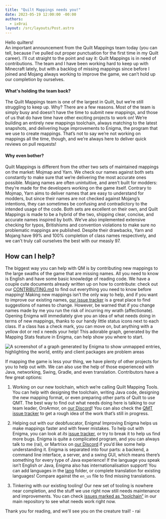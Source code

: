 ```yaml
---
title: "Quilt Mappings needs you!"
date: 2023-05-19 12:00:00 -00:00
authors:
  - ix0rai
layout: /src/layouts/Post.astro
---
```


Hello quilters!\
An important announcement from the Quilt Mappings team today (you can tell, because I’ve pulled out proper punctuation for the first time in my Quilt career). I’ll cut straight to the point and say it: Quilt Mappings is in need of contributions. The team and I have been working hard to keep up with Minecraft lately, but with a backlog of missing mappings since before I joined and Mojang always working to improve the game, we can’t hold up our completion by ourselves.

<!-- MORE -->

#### What's holding the team back?

The Quilt Mappings team is one of the largest in Quilt, but we’re still struggling to keep up. Why? There are a few reasons. Most of the team is simply busy and doesn’t have the time to submit new mappings, and those of us that do have time have other exciting projects to work on! We’re building an entirely new mappings toolchain, always matching to the latest snapshots, and delivering huge improvements to Enigma, the program that we use to create mappings. That’s not to say we’re not working on mappings all the time, though, and we’re always here to deliver quick reviews on pull requests!

#### Why even bother?

Quilt Mappings is different from the other two sets of maintained mappings on the market: Mojmap and Yarn. We check our names against both sets constantly to make sure that we’re delivering the most accurate ones possible. Mojang names are often unintuitive, and aren’t built for modders: they’re made for the developers working on the game itself. Contrary to Mojmap, Yarn aims to deliver names that are easy to understand for modders, but since their names are not checked against Mojang’s intentions, they can sometimes be confusing and contradictory to the intended usage of the code. Both sets are excellent on their own, and Quilt Mappings is made to be a hybrid of the two, shipping clear, concise, and accurate names inspired by both. We’ve also implemented extensive checking for typos, Britishisms and convention violations to make sure no problematic mappings are published. Despite their drawbacks, Yarn and Mojang have 99% and 100% completion of class names respectively, and we can’t truly call ourselves the best with our measly 97.

## How can I help?

The biggest way you can help with QM is by contributing new mappings to the large swaths of the game that are missing names. All you need to know is English and have some basic knowledge of reading code. We have a couple cute documents already written up on how to contribute: check out our [CONTRIBUTING.md](https://github.com/QuiltMC/quilt-mappings/blob/1.20-pre2/CONTRIBUTING.md) to find out everything you need to know before mapping! Making new mappings isn’t the only way to help, and if you want to improve our existing names, [our issue tracker](https://github.com/QuiltMC/quilt-mappings/issues) is a great place to find suggestions of names to change. However, be warned that if you change names made by me you run the risk of incurring my wrath (affectionate). Opening Enigma will immediately give you an idea of what needs doing in terms of new mappings, thanks to our handy little status icons next to each class. If a class has a check mark, you can move on, but anything with a yellow dot or red x needs your help! This adorable graph, generated by the Mapping Stats feature in Enigma, can help show you where to start.

![A screenshot of a graph generated by Enigma to show unmapped entries, highlighting the world, entity and client packages are problem areas](/assets/img/writing/blog/2023-05-19-qm-needs-you/2023-05-19-mapping-stats.png)

If mapping the game is less your thing, we have plenty of other projects for you to help out with. We can also use the help of those experienced with Java, networking, Swing, Gradle, and even translation.
Contributors have a few great options:
1. Working on our new toolchain, which we’re calling Quilt Mapping Tools. You can help with designing the toolchain, writing Java code, designing the new mapping format, or even preparing other parts of Quilt to use QMT. The best way to find out what needs doing here is talking to our team leader, OroArmor, on [our Discord](https://discord.quiltmc.org)! You can also check the [QMT issue tracker](https://github.com/QuiltMC/quilt-mapping-tools/issues) to get a rough idea of the work that’s still in progress.
2. Helping out with our deobfuscator, Enigma! Improving Enigma helps us make mappings faster and with fewer mistakes. To help out with Enigma, you can look at *its* [issue tracker](https://github.com/QuiltMC/enigma/issues), or try to break it to help us find more bugs. Enigma is quite a complicated program, and you can always talk to me (rai), or Martrixx on [our Discord](https://discord.quiltmc.org) if you’d like some help understanding it. Enigma is separated into four parts: a backend, a command line interface, a server, and a swing GUI, which means there’s something for every type of Java experience! If the language you speak isn’t English *or* Java, Enigma also has internationalisation support! You can add languages in the [lang](https://github.com/QuiltMC/enigma/tree/master/enigma/src/main/resources/lang) folder, or complete translation for existing languages! Compare against the `en_us` file to find missing translations.

3. Tinkering with our existing tooling! Our new set of tooling is nowhere near completion, and the stuff we use right now still needs maintenance and improvements. You can check [issues marked as “toolchain”](https://github.com/QuiltMC/quilt-mappings/issues?q=is%3Aissue+is%3Aopen+label%3A%22t%3A+toolchain%22) in our main repository to see what needs work right now.

Thank you for reading, and we'll see you on the creature trail!
\- rai
